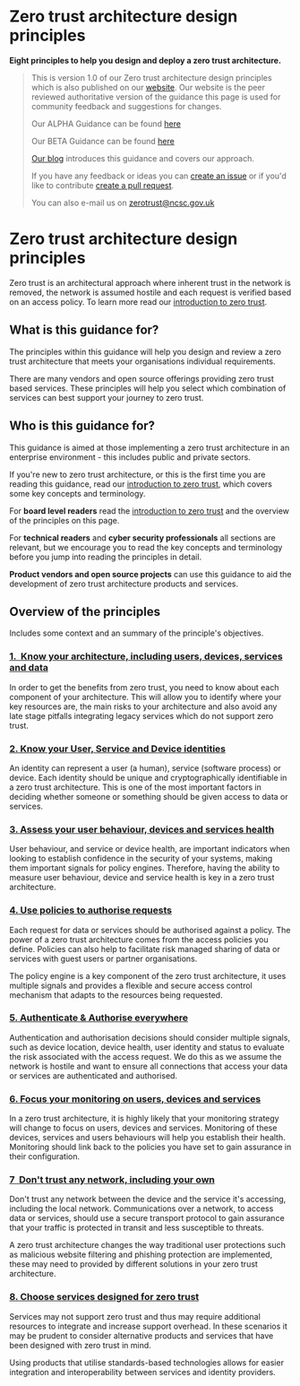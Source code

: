 # Zero trust architecture design principles 

**Eight principles to help you design and deploy a zero trust architecture.**

> This is version 1.0 of our Zero trust architecture design principles which is also published on our [website](https://www.ncsc.gov.uk/collection/zero-trust-architecture). Our website is the peer reviewed authoritative version of the guidance this page is used for community feedback and suggestions for changes. 
>
> Our ALPHA Guidance can be found [here](https://github.com/ukncsc/zero-trust-architecture/tree/962eee06a4071489ab119751102d3f61c2d3dae4) 
>
>
> Our BETA Guidance can be found [here](https://github.com/ukncsc/zero-trust-architecture/tree/7b7016eee0e3f7261f2cfc557bfd8e919791fb1b) 
>
>
> [Our blog](https://www.ncsc.gov.uk/blog-post/zero-trust-1-0) introduces this guidance and covers our approach.
>
> If you have any feedback or ideas you can [create an issue](https://help.github.com/en/github/managing-your-work-on-github/creating-an-issue) or if you'd like to contribute [create a pull request](https://help.github.com/en/github/collaborating-with-issues-and-pull-requests/creating-a-pull-request).
>
> You can also e-mail us on [zerotrust@ncsc.gov.uk](mailto:zerotrust@ncsc.gov.uk)



# Zero trust architecture design principles

Zero trust is an architectural approach where inherent trust in the network is removed, the network is assumed hostile and each request is verified based on an access policy. To learn more read our [introduction to zero trust](Introduction-to-Zero-trust.md). 

## **What is this guidance for?**

The principles within this guidance will help you design and review a zero trust architecture that meets your organisations individual requirements.

There are many vendors and open source offerings providing zero trust based services. These principles will help you select which combination of services can best support your journey to zero trust.

## **Who is this guidance for?**

This guidance is aimed at those implementing a zero trust architecture in an enterprise environment - this includes public and private sectors. 

If you\'re new to zero trust architecture, or this is the first time you are reading this guidance, read our [introduction to zero trust](Introduction-to-Zero-trust.md), which covers some key concepts and terminology.

For **board level readers** read the [introduction to zero trust](Introduction-to-Zero-trust.md) and the overview of the principles on this page.

For **technical readers** and **cyber security professionals** all sections are relevant, but we encourage you to read the key concepts and terminology before you jump into reading the principles in detail.

**Product vendors and open source projects** can use this guidance to aid the development of zero trust architecture products and services.

## **Overview of the principles**

Includes some context and an summary of the principle\'s objectives.

### [**1.  Know your architecture, including users, devices, services and data**](1-Know-your-architecture-including-users-devices-services-and-data.md)

In order to get the benefits from zero trust, you need to know about each component of your architecture. This will allow you to identify where your key resources are, the main risks to your architecture and also avoid any late stage pitfalls integrating legacy services which do not support zero trust.

### [**2. Know your User, Service and Device identities**](2-Know-your-User-Service-and-Device-identities.md)

An identity can represent a user (a human), service (software process) or device. Each identity should be unique and cryptographically identifiable in a zero trust architecture. This is one of the most important factors in deciding whether someone or something should be given access to data or services.

### [**3. Assess your user behaviour, devices and services health**](3-Assess-user-behaviour-service-and-device-health.md)

User behaviour, and service or device health, are important indicators when looking to establish confidence in the security of your systems, making them important signals for policy engines. Therefore, having the ability to measure user behaviour, device and service health is key in a zero trust architecture. 

### [**4. Use policies to authorise requests**](4-Use-policies-to-authorise-requests.md)

Each request for data or services should be authorised against a policy. The power of a zero trust architecture comes from the access policies you define. Policies can also help to facilitate risk managed sharing of data or services with guest users or partner organisations.

The policy engine is a key component of the zero trust architecture, it uses multiple signals and provides a flexible and secure access control mechanism that adapts to the resources being requested.

### [**5. Authenticate & Authorise everywhere**](5-Authenticate-and-Authorise-everywhere.md)

Authentication and authorisation decisions should consider multiple signals, such as device location, device health, user identity and status to evaluate the risk associated with the access request. We do this as we assume the network is hostile and want to ensure all connections that access your data or services are authenticated and authorised.

### [**6. Focus your monitoring on users, devices and services**](6-Focus-your-monitoring-on-users-devices-and-services.md)

In a zero trust architecture, it is highly likely that your monitoring strategy will change to focus on users, devices and services. Monitoring of these devices, services and users behaviours will help you establish their health. Monitoring should link back to the policies you have set to gain assurance in their configuration.

### [**7  Don\'t trust any network, including your own**](7-Don't-trust-any-network-including-your-own.md)

Don\'t trust any network between the device and the service it\'s accessing, including the local network. Communications over a network, to access data or services, should use a secure transport protocol to gain assurance that your traffic is protected in transit and less susceptible to threats.

A zero trust architecture changes the way traditional user protections such as malicious website filtering and phishing protection are implemented, these may need to provided by different solutions in your zero trust architecture.  

### [**8. Choose services designed for zero trust**](8-Choose-services-which-have-been-designed-for-zero-trust.md)

Services may not support zero trust and thus may require additional resources to integrate and increase support overhead. In these scenarios it may be prudent to consider alternative products and services that have been designed with zero trust in mind.

Using products that utilise standards-based technologies allows for easier integration and interoperability between services and identity providers.
